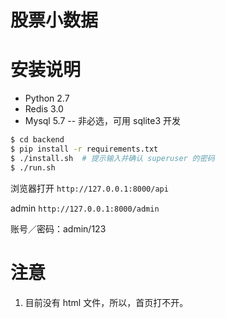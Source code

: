 #  股票小数据

# 安装说明

- Python 2.7
- Redis 3.0
- Mysql 5.7 -- 非必选，可用 sqlite3 开发

```bash
$ cd backend
$ pip install -r requirements.txt
$ ./install.sh  # 提示输入并确认 superuser 的密码
$ ./run.sh
```

浏览器打开 `http://127.0.0.1:8000/api`

admin `http://127.0.0.1:8000/admin`

账号／密码：admin/123

# 注意

1. 目前没有 html 文件，所以，首页打不开。

